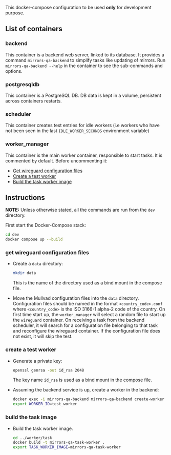 This docker-compose configuration to be used **only** for development purpose.

## List of containers

### backend

This container is a backend web server, linked to its database.
It provides a command `mirrors-qa-backend` to simplify tasks like updating of mirrors.
Run `mirrors-qa-backend --help` in the container to see the sub-commands and options.

### postgresqldb

This container is a PostgreSQL DB. DB data is kept in a volume, persistent across containers restarts.

### scheduler
This container creates test entries for idle workers (i.e workers who have not been seen in the last `IDLE_WORKER_SECONDS` environment variable)

### worker_manager

This container is the main worker container, responsible to start tasks. It is commented by default. Before uncommenting it:

- [Get wireguard configuration files](#get-wireguard-configuration-files)
- [Create a test worker](#create-a-test-worker)
- [Build the task worker image](#build-the-task-image)

## Instructions

**NOTE:** Unless otherwise stated, all the commands are run from the `dev` directory.

First start the Docker-Compose stack:

```sh
cd dev
docker compose up --build
```

### get wireguard configuration files
- Create a `data` directory:
    ```sh
    mkdir data
    ```
    This is the name of the directory used as a bind mount in the compose file.

-  Move the Mullvad configuration files into the `data` directory. Configuration files should be named in the format `<country_code>.conf` where
    `<country_code>` is the ISO 3166-1 alpha-2 code of the country.
    On first time start up, the `worker_manager` will select a random file to start up the `wireguard` container.
    On receiving a task from the backend scheduler, it will search for a configuration file belonging to that task and reconfigure the wireguard container.
    If the configuration file does not exist, it will skip the test.

### create a test worker

- Generate a private key:
    ```sh
    openssl genrsa -out id_rsa 2048
    ```
    The key name `id_rsa` is used as a bind mount in the compose file.

- Assuming the backend service is up, create a worker in the backend:
    ```sh
    docker exec -i mirrors-qa-backend mirrors-qa-backend create-worker --countries=us,fr,ca test_worker < ./id_rsa
    export WORKER_ID=test_worker
    ```

### build the task image
- Build the task worker image.
    ```sh
    cd ../worker/task
    docker build -t mirrors-qa-task-worker .
    export TASK_WORKER_IMAGE=mirrors-qa-task-worker
    ```
